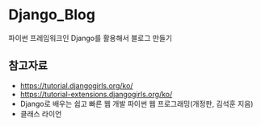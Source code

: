 ﻿# Django_Blog

파이썬 프레임워크인 Django를 활용해서 블로그 만들기

## 참고자료

* https://tutorial.djangogirls.org/ko/
* https://tutorial-extensions.djangogirls.org/ko/
* Django로 배우는 쉽고 빠른 웹 개발 파이썬 웹 프로그래밍(개정판, 김석훈 지음)
* 클래스 라이언
